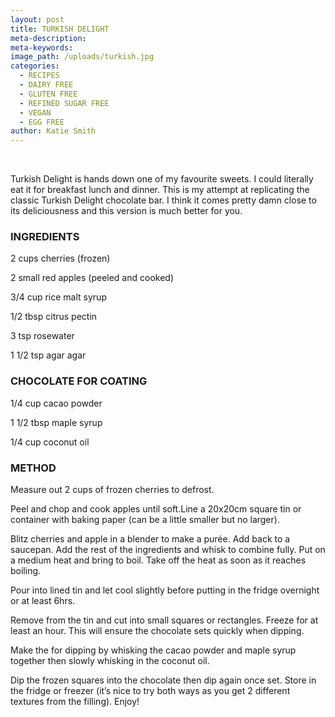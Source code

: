```yaml
---
layout: post
title: TURKISH DELIGHT
meta-description:
meta-keywords:
image_path: /uploads/turkish.jpg
categories:
  - RECIPES
  - DAIRY FREE
  - GLUTEN FREE
  - REFINED SUGAR FREE
  - VEGAN
  - EGG FREE
author: Katie Smith
---
```


&nbsp;

Turkish Delight is hands down one of my favourite sweets. I could literally eat it for breakfast lunch and dinner. This is my attempt at replicating the classic Turkish Delight chocolate bar. I think it comes pretty damn close to its deliciousness and this version is much better for you.

### INGREDIENTS

2 cups cherries (frozen)

2 small red apples (peeled and cooked)

3/4 cup rice malt syrup

1/2 tbsp citrus pectin

3 tsp rosewater

1 1/2 tsp agar agar

### CHOCOLATE FOR COATING

1/4 cup cacao powder

1 1/2 tbsp maple syrup

1/4 cup coconut oil

### METHOD

Measure out 2 cups of frozen cherries to defrost.

Peel and chop and cook apples until soft.Line a 20x20cm square tin or container with baking paper (can be a little smaller but no larger).

Blitz cherries and apple in a blender to make a pur&eacute;e. Add back to a saucepan. Add the rest of the ingredients and whisk to combine fully. Put on a medium heat and bring to boil. Take off the heat as soon as it reaches boiling.

Pour into lined tin and let cool slightly before putting in the fridge overnight or at least 6hrs.

Remove from the tin and cut into small squares or rectangles. Freeze for at least an hour. This will ensure the chocolate sets quickly when dipping.

Make the for dipping by whisking the cacao powder and maple syrup together then slowly whisking in the coconut oil.

Dip the frozen squares into the chocolate then dip again once set. Store in the fridge or freezer (it’s nice to try both ways as you get 2 different textures from the filling). Enjoy\!